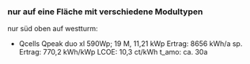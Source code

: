 ### nur auf eine Fläche mit verschiedene Modultypen
nur süd oben auf westturm:
- Qcells Qpeak duo xl 590Wp; 19 M, 11,21 kWp
	  Ertrag: 8656 kWh/a
	  sp. Ertrag: 770,2 kWh/kWp
	  LCOE: 10,3 ct/kWh
	  t_amo: ca. 30a